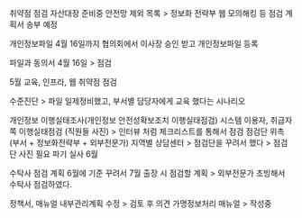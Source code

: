 취약점 점검
자산대장 준비중
안전망 제외 목록 > 정보화 전략부
웹 모의해킹 등 
점검 계획서 송부 예정

개인정보파일 4월 16일까지 
협의회에서 이사장 승인 받고 개인정보파일 등록

파일과 동의서 4월 16일 > 점검

5월
교육, 인프라, 웹 취약점 점검

수준진단 > 파일 일제정비했고, 부서별 담당자에게 교육 했다는 시나리오

개인정보 이행실태조사(개인정보 안전성확보조치 이행실태점검)
시스템 이용자, 취급자 쪽 이행실태점검 (직원들 사진) > 인터뷰 처럼
체크리스트를 통해서 점검
점검단 위촉 (부서 + 정보화전략부 + 외부전문가)
지역별 상담센터 > 점검단을 꾸려서 했다 > 점검단 사진 필요
파기 실사
6월 

수탁사 점검 계획
6월에 기준 꾸려서
7월 출장 시 점검할 계획 > 외부전문가 초빙해서 수탁사 점검하였다.

정책서, 매뉴얼
내부관리계획 수정 > 검토 후 의견
가명정보처리 매뉴얼 > 작성중

